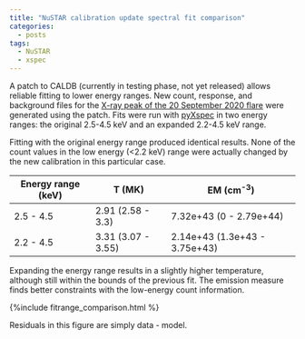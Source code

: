```yaml
---
title: "NuSTAR calibration update spectral fit comparison"
categories:
  - posts
tags:
  - NuSTAR
  - xspec
---
```


A patch to CALDB (currently in testing phase, not yet released) allows reliable fitting to lower energy ranges. New count, response, and background files for the [X-ray peak of the 20 September 2020 flare](https://elastufka.github.io/SAX-XRS_figures/posts/2021/02/11/NuSTAR-small-flare-of-12-September-2020-orbit-8.html) were generated using the patch. Fits were run with [pyXspec](https://elastufka.github.io/SAX-XRS_figures/posts/2021/08/23/Fit-to-NuSTAR-spectrum-with-pyXspec-example.html ) in two energy ranges: the original 2.5-4.5 keV and an expanded 2.2-4.5 keV range. 

Fitting with the original energy range produced identical results. None of the count values in the low energy (<2.2 keV) range were actually changed by the new calibration in this particular case.

| Energy range (keV) | T (MK)| EM (cm<sup>-3</sup>) |
|---|---|---|
| 2.5 - 4.5 | 2.91 (2.58 - 3.3) | 7.32e+43 (0 - 2.79e+44) |
| 2.2 - 4.5 | 3.31 (3.07 - 3.55) | 2.14e+43 (1.3e+43 - 3.75e+43) |

Expanding the energy range results in a slightly higher temperature, although still within the bounds of the previous fit. The emission measure finds better constraints with the low-energy count information.

{%include fitrange_comparison.html %}

Residuals in this figure are simply data - model.
